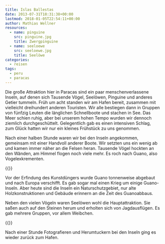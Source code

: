 ```yaml
---
title: Islas Ballestas
date: 2013-07-31T18:31:38+00:00
lastmod: 2018-01-05T22:54:11+00:00
author: Mathias Wellner
resources:
  - name: pinguine
    src: pinguine.jpg
    title: Zwergpinguine
  - name: seeloewe
    src: seeloewe.jpg
    title: Seelöwe
categories:
  - reisen
tags:
  - peru
  - paracas
---
```

Die große Attraktion hier in Paracas sind ein paar menschenverlassene Inseln, auf denen sich Tausende Vögel, Seelöwen, Pinguine und anderes Getier tummeln. Früh um acht standen wir am Hafen bereit, zusammen mit vielleicht dreihundert anderen Touristen. Wir alle bestiegen dann in Gruppen von fünfzig Leuten die länglichen Schnellboote und stachen in See. Das Meer schien ruhig, aber bei unserem hohen Tempo wurden wir dennoch ziemlich durchgeschüttelt. Gelegentlich gab es einen intensiven Schlag, zum Glück hatten wir nur ein kleines Frühstück zu uns genommen. 
<!--more-->

Nach einer halben Stunde waren wir bei den Inseln angekommen, gemeinsam mit einer Handvoll anderer Boote. Wir setzten uns ein wenig ab und kamen immer näher an die Felsen heran. Tausende Vögel hockten an den Wänden, am Himmel flogen noch viele mehr. Es roch nach Guano, also Vogelexkrementen. 

{{<responsive-image name="pinguine">}}

Vor der Erfindung des Kunstdüngers wurde Guano tonnenweise abgebaut und nach Europa verschifft. Es gab sogar mal einen Krieg um einige Guano-Inseln. Aber heute sind die Inseln ein Naturschutzgebiet, nur alte Holzkonstruktionen und Gebäude erinnern an die Zeit des Guanoabbaus.

Neben den vielen Vögeln waren Seelöwen wohl die Hauptattraktion. Sie saßen auch auf den Steinen herum und erholten sich von Jagdausflügen. Es gab mehrere Gruppen, vor allem Weibchen. 

{{<responsive-image name="seeloewe">}}

Nach einer Stunde Fotografieren und Herumtuckern bei den Inseln ging es wieder zurück zum Hafen.